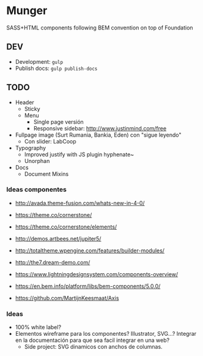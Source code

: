 # Munger

SASS+HTML components following BEM convention on top of Foundation

## DEV

- Development: `gulp`
- Publish docs: `gulp publish-docs`

## TODO

- Header
    - Sticky
    - Menu
        - Single page versión
        - Responsive sidebar: http://www.justinmind.com/free
- Fullpage image (Surt Rumania, Bankia, Eden) con "sigue leyendo"
    - Con slider: LabCoop
- Typography
    - Improved justify with JS plugin hyphenate~
    - Unorphan
- Docs
    - Document Mixins

### Ideas componentes

- http://avada.theme-fusion.com/whats-new-in-4-0/
- https://theme.co/cornerstone/
- https://theme.co/cornerstone/elements/
- http://demos.artbees.net/jupiter5/
- http://totaltheme.wpengine.com/features/builder-modules/
- http://the7.dream-demo.com/

- https://www.lightningdesignsystem.com/components-overview/
- https://en.bem.info/platform/libs/bem-components/5.0.0/
- https://github.com/MartijnKeesmaat/Axis

### Ideas

- 100% white label?
- Elementos wireframe para los componentes? Illustrator, SVG…? Integrar en la documentación para que sea facil integrar en una web?
    - Side project: SVG dinamicos con anchos de columnas.
